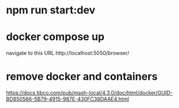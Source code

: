 # npm run start:dev
# docker compose up

navigate to this URL
http://localhost:5050/browser/

# remove docker and containers
https://docs.tibco.com/pub/mash-local/4.3.0/doc/html/docker/GUID-BD850566-5B79-4915-987E-430FC38DAAE4.html

